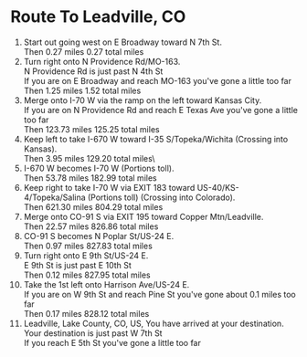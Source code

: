 # Route To Leadville, CO
1. Start out going west on E Broadway toward N 7th St.\
Then 0.27 miles 0.27 total miles
2. Turn right onto N Providence Rd/MO-163.\
N Providence Rd is just past N 4th St\
If you are on E Broadway and reach MO-163 you've gone a little too far\
Then 1.25 miles 1.52 total miles
3. Merge onto I-70 W via the ramp on the left toward Kansas City.\
If you are on N Providence Rd and reach E Texas Ave you've gone a little too far\
Then 123.73 miles 125.25 total miles
4. Keep left to take I-670 W toward I-35 S/Topeka/Wichita (Crossing into Kansas).\
Then 3.95 miles 129.20 total miles\
5. I-670 W becomes I-70 W (Portions toll).\
Then 53.78 miles 182.99 total miles
6. Keep right to take I-70 W via EXIT 183 toward US-40/KS-4/Topeka/Salina (Portions toll) (Crossing into Colorado).\
Then 621.30 miles 804.29 total miles
7. Merge onto CO-91 S via EXIT 195 toward Copper Mtn/Leadville.\
Then 22.57 miles 826.86 total miles
8. CO-91 S becomes N Poplar St/US-24 E.\
Then 0.97 miles 827.83 total miles
9. Turn right onto E 9th St/US-24 E.\
E 9th St is just past E 10th St\
Then 0.12 miles 827.95 total miles
10. Take the 1st left onto Harrison Ave/US-24 E.\
If you are on W 9th St and reach Pine St you've gone about 0.1 miles too far\
Then 0.17 miles 828.12 total miles
11. Leadville, Lake County, CO, US, You have arrived at your destination.\
Your destination is just past W 7th St\
If you reach E 5th St you've gone a little too far
